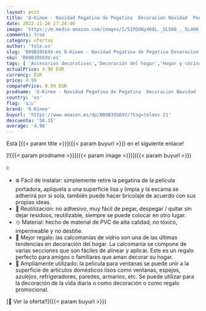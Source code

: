 ```yaml
---
layout: post
title: 'O-Kinee - Navidad Pegatina de Pegatina  Decoracion Navidad  Pegatinas Navidad Ventana  Navidad Pegatina Copo de Nieve  PVC Pegatinas Decoracion para Tienda Escaparate A003'
date: 2022-11-26 17:24:46
image: 'https://m.media-amazon.com/images/I/51PQUNyX68L._SL500_._SL400_.jpg'
comments: true
category: ofertas
author: 'tole.es'
slug: 'B09B39S6XV-es O-Kinee - Navidad Pegatina de Pegatina Decoracion Navidad...'
sku: 'B09B39S6XV-es'
tags: [ 'Accesorios decorativos','Decoración del hogar','Hogar y cocina','Pegatinas decorativas','Pegatinas decorativas de ventana','navidad','o-kinee','🇪🇸', ]
actualPrice: 4.98 EUR
currency: EUR
price: 4.98
comparePrice: 9.99 EUR
prodname: 'O-Kinee - Navidad Pegatina de Pegatina  Decoracion Navidad  Pegatinas Navidad Ventana  Navidad Pegatina Copo de Nieve  PVC Pegatinas Decoracion para Tienda Escaparate A003'
country: 'es'
flag: '🇪🇸'
brand: 'O-Kinee'
buyurl: 'https://www.amazon.es/dp/B09B39S6XV/?tag=tolees-21'
descuento: '50.15'
average: '4.98'
---
```


Está [{{< param title >}}]({{< param buyurl >}}) en el siguiente enlace!

[![{{< param prodname >}}]({{< param image >}})]({{< param buyurl >}})

ℹ️:

- ❄️ Fácil de instalar: simplemente retire la pegatina de la película portadora, aplíquela a una superficie lisa y limpia y la escama se adherirá por sí sola, también puede hacer bricolaje de acuerdo con sus propias ideas.
- 🎄 Reutilización: no adhesivo, muy fácil de pegar, despegar / quitar sin dejar residuos, reutilizable, siempre se puede colocar en otro lugar.
- ⛄ Material: hecho de material de PVC de alta calidad, no tóxico, impermeable y no destiñe.
- 🎈 Mejor regalo: las calcomanías de vidrio son una de las últimas tendencias en decoración del hogar. La calcomanía se compone de varias secciones que son fáciles de alinear y aplicar. Este es un regalo perfecto para amigos o familiares que aman decorar su hogar.
- 🎅 Ampliamente utilizado: la película para ventanas se puede unir a la superficie de artículos domésticos lisos como ventanas, espejos, azulejos, refrigeradores, paredes, armarios, etc. Se puede utilizar para la decoración de la vida diaria o como decoración o como regalo promocional.

[🛒 Ver la oferta!!]({{< param buyurl >}})
